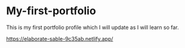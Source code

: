 # My-first-portfolio

This is my first portfolio profile which I will update as I will learn so far.

https://elaborate-sable-9c35ab.netlify.app/
